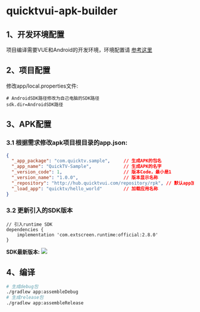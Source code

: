 # quicktvui-apk-builder

## 1、开发环境配置
项目编译需要VUE和Android的开发环境，环境配置请 [参考这里](https://developer.extscreen.com/guide/#%E5%AE%89%E8%A3%85%E5%92%8C%E7%8E%AF%E5%A2%83%E9%85%8D%E7%BD%AE)
## 2、项目配置
修改app/local.properties文件:
``` properties
# AndroidSDK路径修改为自己电脑的SDK路径
sdk.dir=AndroidSDK路径
```
## 3、APK配置
### 3.1 根据需求修改apk项目根目录的app.json:
``` json
{
  "_app_package": "com.quicktv.sample",     // 生成APK的包名
  "_app_name": "QuickTV-Sample",            // 生成APK的名字
  "_version_code": 1,                       // 版本Code，最小是1
  "_version_name": "1.0.0",                 // 版本显示名称
  "_repository": "http://hub.quicktvui.com/repository/rpk", // 默认app加载源地
  "_load_app": "quicktv/hello_world"        // 加载应用名称
}
```
### 3.2 更新引入的SDK版本
```
// 引入runtime SDK
dependencies {
    implementation 'com.extscreen.runtime:official:2.8.0'
}
```

**SDK最新版本:**
![](
    https://img.shields.io/badge/dynamic/xml?url=https://nexus.extscreen.com/repository/maven-releases/com/extscreen/runtime/official/maven-metadata.xml&query=metadata/versioning/latest&label=latest
)

## 4、编译

``` bash
# 生成debug包
./gradlew app:assembleDebug
# 生成release包
./gradlew app:assembleRelease
```